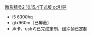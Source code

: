 [暗影精灵2 10.15.4正式版 oc引导](http://bbs.pcbeta.com/viewthread-1859136-1-1.html)

- i5 6300hq
- gtx960m（已屏蔽）
- 声卡，usb均已完成定制，缓冲帧已定制